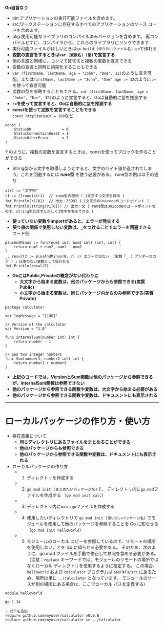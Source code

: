__Go自習なう__
- bin:アプリケーションの実行可能ファイルを含めます。
- src:ワークステーションに存在するすべてのアプリケーションのソース コードを含めます。
- pkg:使用可能なライブラリのコンパイル済みバージョンを含めます。 再コンパイルせずに、コンパイラから、これらのライブラリにリンクできます
- 実行可能ファイルがほしいときは`go build (作りたいファイル名).go`で作れる
- __変数の宣言をするときは`var (変数名) (型)`で宣言する__
- 他の言語と同様に、コンマで区切ると複数の変数を宣言できる
- 変数の宣言と同時に初期化することもできる
- `var (firstName, lastName, age = "John", "Doe", 32)`のように宣言可能。または`firstName, lastName := "John", "Doe" age := 32`のように`:=`を使って宣言可能
- 変数の型を省略することもできる。`var (firstName, lastName, age = "John", "Doe", 32)`のように宣言すると、Goは自動的に型を推測する
- __`:=`を使って宣言すると、Goは自動的に型を推測する__
- __constを使って定数を宣言することもできる__  
`const httpStatusOK = 200`など
~~~
const (
    StatusOK              = 0
    StatusConnectionReset = 1
    StatusOtherError      = 2
)
~~~
↑のように、複数の定数を宣言するときは、constを使ってブロックを作ることができる

- String型から文字を取得しようとすると、文字のバイト値が返されてしまう。これを回避するには __rune型__ を使う必要がある。
rune型の例は以下の通り
~~~
str1 := "文字列"
r1 := []rune(str1)  // rune型の配列 ( 1文字ずつ文字を保持 )
fmt.Println(r1[0])  // 出力：25991 ( 1文字目のUnicodeのコードポイント )
fmt.Println(string(r1[0])) // 出力：文 ( rune型はUnicodeのコードポイントなので、string型に戻すと正しく1文字を表示できる )
~~~

- __使っていない変数やimportがあると、エラーが発生する__
- __戻り値の関係で使用しない変数は、`_`をつけることでエラーを回避できる__  
コード例
~~~
plusAndMinus := func(num1 int, num2 int) (int, int) {
	return num1 + num2, num1 - num2
}
_, result2 := plusAndMinus(8, 7) // エラーが出ない （変数「_ ( アンダースコア ) 」は使わない変数として扱われる
fmt.Println(result2)
~~~

- __GoにはPublic,Privateの概念がない代わりに__
    - __大文字から始まる変数は、他のパッケージからも参照できる(実質Public)__  
    - __小文字から始まる変数は、同じパッケージ内からのみ参照できる(実質Private)__  
~~~
package calculator

var logMessage = "[LOG]"

// Version of the calculator
var Version = "1.0"

func internalSum(number int) int {
    return number - 1
}

// Sum two integer numbers
func Sum(number1, number2 int) int {
    return number1 + number2
}
~~~
- __上記のコードでは、VersionとSum関数は他のパッケージから参照できるが、internalSum関数は参照できない__
- __他のパッケージから参照できる関数や変数は、大文字から始まる必要がある__
- __他のパッケージから参照できる関数や変数は、ドキュメントにも表示される__
---
# ローカルパッケージの作り方・使い方
- 存在意義について  
    - __同じディレクトリにあるファイルをまとめることができる__
    - __他のパッケージからも参照できる__
    - __他のパッケージから参照できる関数や変数は、ドキュメントにも表示される__ 
- ローカルパッケージの作り方
    - 1. ディレクトリを作成する  
    - 2. `go mod init (まとめたいパッケージ名)`で、 ディレクトリ内に`go.mod`ファイルを作成する （`go mod init calc`） 
    - 3. ディレクトリ内に`main.go`ファイルを作成する  
    - 4. 使用したいディレクトリで `go mod init (使いたいパッケージ名)` でモジュールを使用して他のパッケージを参照することを Go に知らせる（`go mod init helloworld`）  
    - 5.  モジュールのローカル コピーを参照しているので、リモートの場所を使用しないことを Go に知らせる必要がある。 そのため、次のように、go.mod ファイルを手動で修正して参照を含める必要がある。（注意：`replace` キーワードでは、モジュールのリモートの場所ではなくローカル ディレクトリを使用するように指定する。 この場合、`helloworld` および `calculator` プログラムは `$GOPATH/src` にあるため、場所は単に `../calculator` となっています。 モジュールのソースが別の場所にある場合は、ここでローカル パスを定義する）    

~~~
module helloworld

go 1.14

↓ 以下を追加
require github.com/myuser/calculator v0.0.0
replace github.com/myuser/calculator => ../calculator
~~~